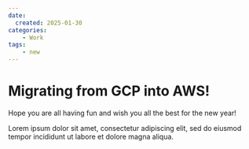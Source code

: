 ```yaml
---
date:
  created: 2025-01-30
categories:
    - Work
tags:
    - new
---
```


# Migrating from GCP into AWS!

Hope you are all having fun and wish you all the best for the new year!
<!-- more -->

Lorem ipsum dolor sit amet, consectetur adipiscing elit, sed do eiusmod
tempor incididunt ut labore et dolore magna aliqua.